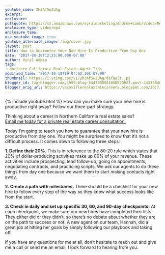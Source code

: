 ```yaml
---
youtube_code: 2h3Af5wJUAg
excerpt:
enclosure:
pullquote: https://s3.amazonaws.com/vyralmarketing/Andrew+Lamb/Video/Recruiting+Videos/2017/How+to+Guarantee+Your+New+Hire+Is+Productive+From+Day+One.mp4
enclosure_type: video/mp4
enclosure_time:
use_youtube_image: true
youtube_alternate_image: /img/cover.jpg
layout: post
title: How to Guarantee Your New Hire Is Productive From Day One
date: '2017-08-30T12:25:00.000-07:00'
author: Vyral Admin
tags:
- Northern California Real Estate Agent Tips
modified_time: '2017-10-10T09:04:52.101-07:00'
thumbnail: https://i.ytimg.com/vi/2h3Af5wJUAg/default.jpg
blogger_id: tag:blogger.com,1999:blog-6447935981080520923.post-4433684095620510309
blogger_orig_url: https://vacavillerealestatecareers.blogspot.com/2017/08/how-to-guarantee-your-new-hire-is.html
---
```

{% include youtube.html %}
How can you make sure your new hire is productive right away? Follow our three-part strategy.

<div class="post-cta">
Thinking about a career in Northern California real estate sales?<br>
<a href="mailto:andrew@lambrealestate.com">Email me today for a private real estate career consultation.</a>
</div>

Today I’m going to teach you how to guarantee that your new hire is productive from day one. You might be surprised to know that it’s not a difficult process. It comes down to following three steps:

**1. Define their 20%.** This is in reference to the 80-20 rule which states that 20% of dollar-producing activities make up 80% of your revenue. These activities include prospecting, lead follow-up, going on appointments, negotiating contracts, and practicing scripts. We ask our agents to do these things from day one because we want them to start making contacts right away.

**2. Create a path with milestones.** There should be a checklist for your new hire to follow every step of the way so they know what success looks like from the start.

**3. Check in daily and set up specific 30, 60, and 90-day checkpoints.** At each checkpoint, we make sure our new hires have completed their lists. They either did or they didn’t, so there’s no debate about whether they are on the path to success or not. A new agent on our team, Hannah, did a great job at hitting her goals by simply following our playbook and taking off.

If you have any questions for me at all, don’t hesitate to reach out and give me a call or send me an email. I look forward to hearing from you.
